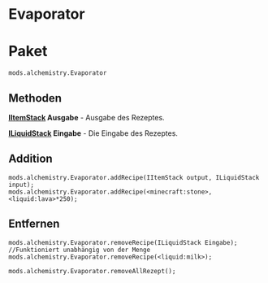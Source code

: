 # Evaporator

# Paket
```zenscript
mods.alchemistry.Evaporator
```

## Methoden
**[IItemStack](/Vanilla/Items/IItemStack/) Ausgabe** - Ausgabe des Rezeptes.

**[ILiquidStack](/Vanilla/Liquids/ILiquidStack/) Eingabe** - Die Eingabe des Rezeptes.


## Addition
```zenscript
mods.alchemistry.Evaporator.addRecipe(IItemStack output, ILiquidStack input);
mods.alchemistry.Evaporator.addRecipe(<minecraft:stone>,<liquid:lava>*250);
```

## Entfernen
```zenscript
mods.alchemistry.Evaporator.removeRecipe(ILiquidStack Eingabe); //Funktioniert unabhängig von der Menge
mods.alchemistry.Evaporator.removeRecipe(<liquid:milk>);

mods.alchemistry.Evaporator.removeAllRezept();
```
